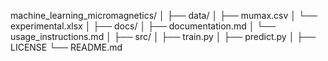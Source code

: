 machine_learning_micromagnetics/
│
├── data/
│   ├── mumax.csv
│   └── experimental.xlsx
│
├── docs/
│   ├── documentation.md
│   └── usage_instructions.md
│
├── src/
│   ├── train.py
│   ├── predict.py
│
├── LICENSE
└── README.md